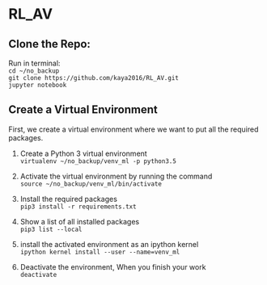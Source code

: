 # RL_AV

## Clone the Repo:

Run in terminal:  
`cd ~/no_backup`    
`git clone https://github.com/kaya2016/RL_AV.git`      
`jupyter notebook`      


## Create a Virtual Environment
First, we create a virtual environment where we want to put all the required packages. 
1. Create a Python 3 virtual environment  
`virtualenv ~/no_backup/venv_ml -p python3.5`

2. Activate the virtual environment by running the command  
`source ~/no_backup/venv_ml/bin/activate`

3. Install the required packages   
`pip3 install -r requirements.txt` 

4. Show a list of all installed packages  
`pip3 list --local`

5. install the activated environment as an ipython kernel  
`ipython kernel install --user --name=venv_ml`

6. Deactivate the environment, When you finish your work   
`deactivate`
